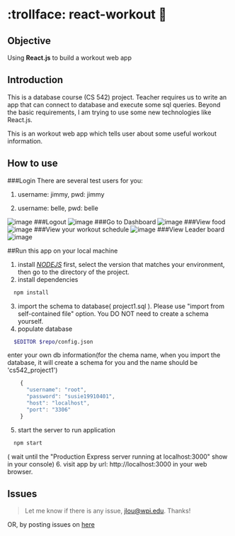 # :trollface: react-workout :bowling:
## Objective
Using **React.js** to build a workout web app

## Introduction
This is a database course (CS 542) project. Teacher requires us to write an app that can connect to database and execute some sql queries. Beyond the basic requirements, I am trying to use some new technologies like React.js.

This is an workout web app which tells user about some useful workout information.

## How to use

###Login
There are several test users for you:

1. username: jimmy, pwd: jimmy

2. username: belle, pwd: belle

![image](https://github.com/sbvictory/befit-workout/blob/master/readmeimages/login.jpg)
###Logout
![image](https://github.com/sbvictory/befit-workout/blob/master/readmeimages/logout.jpg)
###Go to Dashboard
![image](https://github.com/sbvictory/befit-workout/blob/master/readmeimages/dashboard.jpg)
###View food
![image](https://github.com/sbvictory/befit-workout/blob/master/readmeimages/food.jpg)
###View your workout schedule
![image](https://github.com/sbvictory/befit-workout/blob/master/readmeimages/schedule.jpg)
###View Leader board
![image](https://github.com/sbvictory/befit-workout/blob/master/readmeimages/leaderboard.jpg)



##Run this app on your local machine

1. install [*NODEJS*](https://nodejs.org/en/download/) first, select the version that matches your environment, then go to the directory of the project.
2. install dependencies

  ```sh
    npm install
  ```
3. import the schema to database( project1.sql ). Please use "import from self-contained file" option. You DO NOT need to create a schema yourself.
4. populate database

  ```sh
    $EDITOR $repo/config.json
  ```

   enter your own db information(for the chema name, when you import the database, it will create a schema for you and the name should be 'cs542_project1')

  ```javascript
      {
        "username": "root",
        "password": "susie19910401",
        "host": "localhost",
        "port": "3306"
      }
  ```

5. start the server to run application

  ```sh
    npm start
  ```

  ( wait until the "Production Express server running at localhost:3000" show in your console)
6. visit app by url: http://localhost:3000 in your web browser.

## Issues
> Let me know if there is any issue, jlou@wpi.edu. Thanks!

OR, by posting issues on [here](https://github.com/sbvictory/react-workout/issues)

